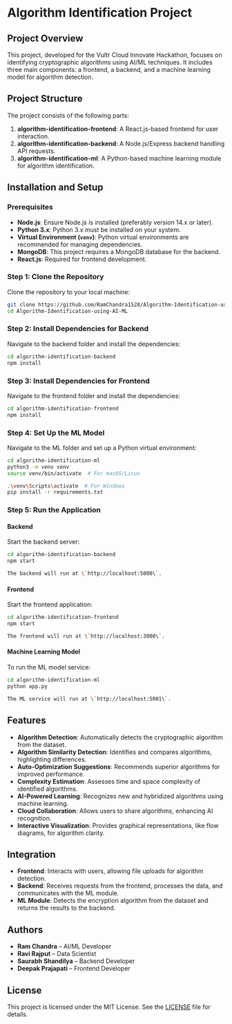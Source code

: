 
# Algorithm Identification Project

## Project Overview

This project, developed for the Vultr Cloud Innovate Hackathon, focuses on identifying cryptographic algorithms using AI/ML techniques. It includes three main components: a frontend, a backend, and a machine learning model for algorithm detection.

## Project Structure

The project consists of the following parts:
1. **algorithm-identification-frontend**: A React.js-based frontend for user interaction.
2. **algorithm-identification-backend**: A Node.js/Express backend handling API requests.
3. **algorithm-identification-ml**: A Python-based machine learning module for algorithm identification.

## Installation and Setup

### Prerequisites
- **Node.js**: Ensure Node.js is installed (preferably version 14.x or later).
- **Python 3.x**: Python 3.x must be installed on your system.
- **Virtual Environment (`venv`)**: Python virtual environments are recommended for managing dependencies.
- **MongoDB**: This project requires a MongoDB database for the backend.
- **React.js**: Required for frontend development.

### Step 1: Clone the Repository
Clone the repository to your local machine:
```bash
git clone https://github.com/RamChandra1528/Algorithm-Identification-using-AI-ML.git
cd Algorithm-Identification-using-AI-ML
```

### Step 2: Install Dependencies for Backend
Navigate to the backend folder and install the dependencies:
```bash
cd algorithm-identification-backend
npm install
```

### Step 3: Install Dependencies for Frontend
Navigate to the frontend folder and install the dependencies:
```bash
cd algorithm-identification-frontend
npm install
```

### Step 4: Set Up the ML Model
Navigate to the ML folder and set up a Python virtual environment:
```bash
cd algorithm-identification-ml
python3 -m venv venv
source venv/bin/activate  # For macOS/Linux
```
```bash
.\venv\Scripts\activate  # For Windows
pip install -r requirements.txt
```

### Step 5: Run the Application

#### Backend
Start the backend server:
```bash
cd algorithm-identification-backend
npm start
```
```bash
The backend will run at \`http://localhost:5000\`.
```
#### Frontend
Start the frontend application:
```bash
cd algorithm-identification-frontend
npm start
```
```bash
The frontend will run at \`http://localhost:3000\`.
```
#### Machine Learning Model
To run the ML model service:
```bash
cd algorithm-identification-ml
python app.py
```
```bash
The ML service will run at \`http://localhost:5001\`.
```
## Features

- **Algorithm Detection**: Automatically detects the cryptographic algorithm from the dataset.
- **Algorithm Similarity Detection**: Identifies and compares algorithms, highlighting differences.
- **Auto-Optimization Suggestions**: Recommends superior algorithms for improved performance.
- **Complexity Estimation**: Assesses time and space complexity of identified algorithms.
- **AI-Powered Learning**: Recognizes new and hybridized algorithms using machine learning.
- **Cloud Collaboration**: Allows users to share algorithms, enhancing AI recognition.
- **Interactive Visualization**: Provides graphical representations, like flow diagrams, for algorithm clarity.

## Integration
- **Frontend**: Interacts with users, allowing file uploads for algorithm detection.
- **Backend**: Receives requests from the frontend, processes the data, and communicates with the ML module.
- **ML Module**: Detects the encryption algorithm from the dataset and returns the results to the backend.

## Authors
- **Ram Chandra** – AI/ML Developer
- **Ravi Rajput** – Data Scientist
- **Saurabh Shandilya** – Backend Developer
- **Deepak Prajapati** – Frontend Developer

## License
This project is licensed under the MIT License. See the [LICENSE](LICENSE) file for details.
